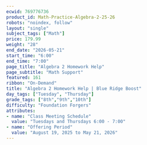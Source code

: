```yaml
---
ecwid: 769776736
product_id: Math-Practice-Algebra-2-25-26
robots: "noindex, follow"
layout: "single"
subject_tags: ["Math"]
price: 179.99
weight: "28"
end_date: "2026-05-21"
start_time: "6:00"
end_time: "7:00"
page_title: "Algebra 2 Homework Help"
page_subtitle: "Math Support"
featured: 161
ribbon: "On-Demand"
title: "Algebra 2 Homework Help | Blue Ridge Boost"
day_tags: ["Tuesday", "Thursday"]
grade_tags: ["8th","9th","10th"]
difficulty: "Foundation Forgers"
attributes:
- name: "Class Meeting Schedule"
  value: "Tuesdays and Thursdays 6:00 - 7:00"
- name: "Offering Period"
  value: "August 19, 2025 to May 21, 2026"
---
```

